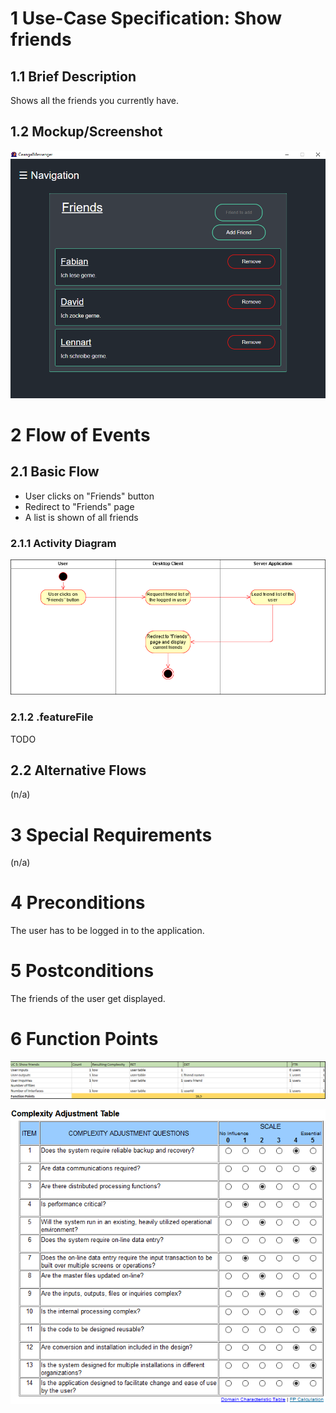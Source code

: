 # 1 Use-Case Specification: Show friends

## 1.1 Brief Description

Shows all the friends you currently have.

## 1.2 Mockup/Screenshot

![Screenshot](../Diagrams/Screenshots/ShowFriendsScreenshot.png)

# 2 Flow of Events

## 2.1 Basic Flow

- User clicks on "Friends" button
- Redirect to "Friends" page
- A list is shown of all friends

### 2.1.1 Activity Diagram

![ActivityDiagram](../Diagrams/Activity%20Diagrams/ShowFriendsActivityDiagram.png)

### 2.1.2 .featureFile

TODO

## 2.2 Alternative Flows

(n/a)

# 3 Special Requirements

(n/a)

# 4 Preconditions

The user has to be logged in to the application.

# 5 Postconditions

The friends of the user get displayed.

# 6 Function Points

![FP](../Diagrams/FP%20UseCases/ShowFriendsFP.png)

![ComplexityTable](../FunctionPoints/ComplexityAdjustmentTable.png)
